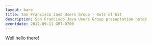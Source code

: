 ```yaml
---
layout: bare
title: San Francisco Java Users Group - Guts of Git
description: San Francisco Java Users Group presentation notes
eventdate: 2012-09-11 GMT-0700
---
```


Well hello there!
